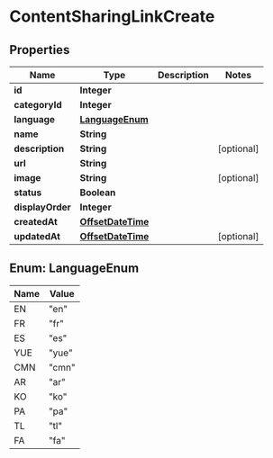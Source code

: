 # ContentSharingLinkCreate

## Properties
Name | Type | Description | Notes
------------ | ------------- | ------------- | -------------
**id** | **Integer** |  | 
**categoryId** | **Integer** |  | 
**language** | [**LanguageEnum**](#LanguageEnum) |  | 
**name** | **String** |  | 
**description** | **String** |  |  [optional]
**url** | **String** |  | 
**image** | **String** |  |  [optional]
**status** | **Boolean** |  | 
**displayOrder** | **Integer** |  | 
**createdAt** | [**OffsetDateTime**](OffsetDateTime.md) |  | 
**updatedAt** | [**OffsetDateTime**](OffsetDateTime.md) |  |  [optional]

<a name="LanguageEnum"></a>
## Enum: LanguageEnum
Name | Value
---- | -----
EN | &quot;en&quot;
FR | &quot;fr&quot;
ES | &quot;es&quot;
YUE | &quot;yue&quot;
CMN | &quot;cmn&quot;
AR | &quot;ar&quot;
KO | &quot;ko&quot;
PA | &quot;pa&quot;
TL | &quot;tl&quot;
FA | &quot;fa&quot;
